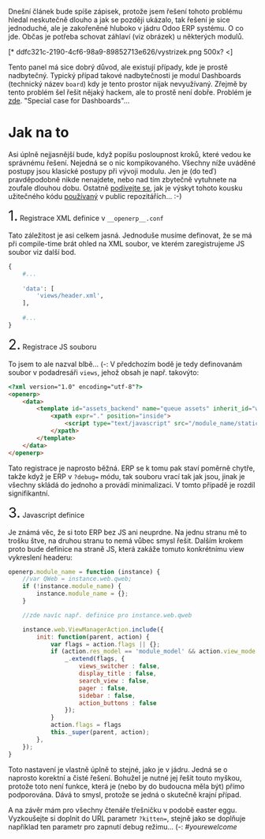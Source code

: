 Dnešní článek bude spíše zápisek, protože jsem řešení tohoto problému hledal neskutečně dlouho a jak se později ukázalo, tak řešení je sice jednoduché, ale je zakořeněné hluboko v jádru Odoo ERP systému. O co jde. Občas je potřeba schovat záhlaví (viz obrázek) u některých modulů.

[* ddfc321c-2190-4cf6-98a9-89852713e626/vystrizek.png 500x? <]

Tento panel má sice dobrý důvod, ale existují případy, kde je prostě nadbytečný. Typický případ takové nadbytečnosti je modul Dashboards (technický název `board`) kdy je tento prostor nijak nevyužívaný. Zřejmě by tento problém šel řešit nějaký hackem, ale to prostě není dobře. Problém je [zde](https://github.com/odoo/odoo/blob/8.0/addons/web/static/src/js/views.js#L905). "Special case for Dashboards"...

# Jak na to

Asi úplně nejjasnější bude, když popíšu posloupnost kroků, které vedou ke správnému řešení. Nejedná se o nic kompikovaného. Všechny níže uváděné postupy jsou klasické postupy při vývoji modulu. Jen je (do teď) pravděpodobně nikde nenajdete, nebo nad tím zbytečně vytuhnete na zoufale dlouhou dobu. Ostatně [podívejte se](https://searchcode.com/?q=views_switcher%20lang:Javascript), jak je výskyt tohoto kousku užitečného kódu [používaný](https://github.com/odoo/odoo/search?l=javascript&q=views_switcher&type=Code&utf8=%E2%9C%93) v public repozitářích... :-)

<span style="font-size:2em">1.</span> Registrace XML definice v `__openerp__.conf`

Tato záležitost je asi celkem jasná. Jednoduše musíme definovat, že se má při compile-time brát ohled na XML soubor, ve kterém zaregistrujeme JS soubor viz další bod.

```python
{
    #...
    
    'data': [
        'views/header.xml',
    ],
    
    #...
}
```

<span style="font-size:2em">2.</span> Registrace JS souboru

To jsem to ale nazval blbě... (-: V předchozím bodě je tedy definovanám soubor v podadresáři `views`, jehož obsah je např. takovýto:

```html
<?xml version="1.0" encoding="utf-8"?>
<openerp>
    <data>
        <template id="assets_backend" name="queue assets" inherit_id="web.assets_backend">
            <xpath expr="." position="inside">
                <script type="text/javascript" src="/module_name/static/src/js/header.js"/>
            </xpath>
        </template>
    </data>
</openerp>
```

Tato registrace je naprosto běžná. ERP se k tomu pak staví poměrně chytře, takže když je ERP v `?debug=` módu, tak souboru vrací tak jak jsou, jinak je všechny skládá do jednoho a provádí minimalizaci. V tomto případě je rozdíl signifikantní.

<span style="font-size:2em">3.</span> Javascript definice

Je známá věc, že si toto ERP bez JS ani neuprdne. Na jednu stranu mě to trošku štve, na druhou stranu to nemá vůbec smysl řešit. Dalším krokem proto bude definice na straně JS, která zakáže tomuto konkrétnímu view vykreslení headeru:

```javascript
openerp.module_name = function (instance) {
    //var QWeb = instance.web.qweb;
    if (!instance.module_name) {
        instance.module_name = {};
    }

    //zde navíc např. definice pro instance.web.qweb

    instance.web.ViewManagerAction.include({
        init: function(parent, action) {
            var flags = action.flags || {};
            if (action.res_model == 'module_model' && action.view_mode === 'form') {
                _.extend(flags, {
                    views_switcher : false,
                    display_title : false,
                    search_view : false,
                    pager : false,
                    sidebar : false,
                    action_buttons : false
                });
            }
            action.flags = flags
            this._super(parent, action);
        },
    });
}
```

Toto nastavení je vlastně úplně to stejné, jako je v jádru. Jedná se o naprosto korektní a čisté řešení. Bohužel je nutné jej řešit touto myškou, protože toto není funkce, která je (nebo by do budoucna měla být) přímo podporována. Dává to smysl, protože se jedná o skutečně krajní případ.

A na závěr mám pro všechny čtenáře třešničku v podobě easter eggu. Vyzkoušejte si doplnit do URL parametr `?kitten=`, stejně jako se doplňuje například ten parametr pro zapnutí debug režimu... (-: *#yourewelcome*